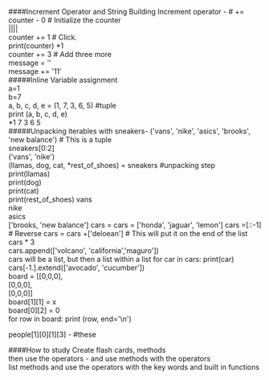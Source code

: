 ####Increment Operator and String Building
Increment operator - # +=
counter - 0 # Initialize the counter  
||||  
counter += 1 # Click.  
print(counter)
*1  
counter += 3 # Add three more    
message = ''  
message += '11'  
#####Inline Variable assignment  
a=1  
b=7  
a, b, c, d, e = (1, 7, 3,  6, 5) #tuple  
print (a, b, c, d, e)  
*1 7 3 6 5  
#####Unpacking iterables with 
sneakers- ('vans', 'nike', 'asics', 'brooks', 'new balance') # This is a tuple  
sneakers[0:2]  
('vans', 'nike')  
(llamas, dog, cat, *rest_of_shoes) = sneakers #unpacking step  
print(llamas)  
print(dog)  
print(cat)  
print(rest_of_shoes)
vans  
nike  
asics  
['brooks, 'new balance'] 
 cars = 
cars = ['honda', 'jaguar', 'lemon']
cars =[::-1] # Reverse
cars = cars +['deloean'] # This will put it on the end of the list
cars * 3  
cars.append(['volcano', 'california','maguro'])  
cars will be a list, but then a list within a list
for car in cars:
	print(car)
cars[-1.].extend(['avocado', 'cucumber'])  
board = [[0,0,0],  
        [0,0,0],  
        [0,0,0]]  
board[1][1] = x  
board[0][2] = 0  
for row in board:
    print (row, end='\n')  

people[1][0][1][3] - #these

####How to study 
Create flash cards, methods  
then use the operators - and use methods with the operators  
list methods and use the operators with the key words and built in functions